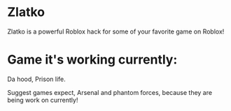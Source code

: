 # Zlatko
  Zlatko is a powerful Roblox hack for some of your favorite game on Roblox!
# Game it's working currently:
Da hood,
Prison life.

Suggest games expect, Arsenal and phantom forces, because they are being work on currently!
